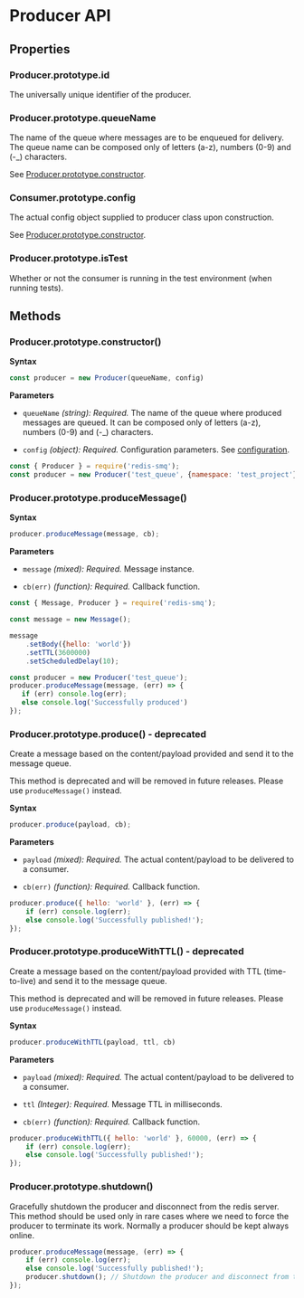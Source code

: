 # Producer API

## Properties

### Producer.prototype.id

The universally unique identifier of the producer.

### Producer.prototype.queueName

The name of the queue where messages are to be enqueued for delivery. The queue name can be composed only of letters (a-z), numbers (0-9) 
and (-_) characters.

See [Producer.prototype.constructor](#producerprototypeconstructor).

### Consumer.prototype.config

The actual config object supplied to producer class upon construction.

See [Producer.prototype.constructor](#producerprototypeconstructor).

### Producer.prototype.isTest

Whether or not the consumer is running in the test environment (when running tests).

## Methods

### Producer.prototype.constructor()

**Syntax**

```javascript
const producer = new Producer(queueName, config)
```

**Parameters**
  
- `queueName` *(string): Required.* The name of the queue where produced messages are queued. It can be composed 
  only of letters (a-z), numbers (0-9) and (-_) characters.

- `config` *(object): Required.* Configuration parameters. See [configuration](https://github.com/weyoss/redis-smq#configuration).

```javascript
const { Producer } = require('redis-smq');
const producer = new Producer('test_queue', {namespace: 'test_project'});
```

### Producer.prototype.produceMessage()

**Syntax**

```javascript
producer.produceMessage(message, cb);
```

**Parameters**

- `message` *(mixed): Required.* Message instance.    

- `cb(err)` *(function): Required.* Callback function.


```javascript
const { Message, Producer } = require('redis-smq');

const message = new Message();

message
    .setBody({hello: 'world'})
    .setTTL(3600000)
    .setScheduledDelay(10);

const producer = new Producer('test_queue');
producer.produceMessage(message, (err) => {
   if (err) console.log(err);
   else console.log('Successfully produced')
});
```

### Producer.prototype.produce() - deprecated

Create a message based on the content/payload provided and send it to the message queue.

This method is deprecated and will be removed in future releases. Please use `produceMessage()` 
instead.

**Syntax**

```javascript
producer.produce(payload, cb);
```

**Parameters**
    
- `payload` *(mixed): Required.* The actual content/payload to be delivered to a consumer.    

- `cb(err)` *(function): Required.* Callback function.
 
```javascript
producer.produce({ hello: 'world' }, (err) => {
    if (err) console.log(err);
    else console.log('Successfully published!');
});
```

### Producer.prototype.produceWithTTL() - deprecated

Create a message based on the content/payload provided with TTL (time-to-live) and send it to the message queue.

This method is deprecated and will be removed in future releases. Please use `produceMessage()` 
instead.

**Syntax**

```javascript
producer.produceWithTTL(payload, ttl, cb)
```

**Parameters**
    
- `payload` *(mixed): Required.* The actual content/payload to be delivered to a consumer.    

- `ttl` *(Integer): Required.* Message TTL in milliseconds. 

- `cb(err)` *(function): Required.* Callback function.
    
```javascript
producer.produceWithTTL({ hello: 'world' }, 60000, (err) => {
    if (err) console.log(err);
    else console.log('Successfully published!');
});
```

### Producer.prototype.shutdown()

Gracefully shutdown the producer and disconnect from the redis server. This method should be used only in rare cases 
where we need to force the producer to terminate its work. Normally a producer should be kept always online.

```javascript
producer.produceMessage(message, (err) => {
    if (err) console.log(err);
    else console.log('Successfully published!');
    producer.shutdown(); // Shutdown the producer and disconnect from the Redis server.   
});
```